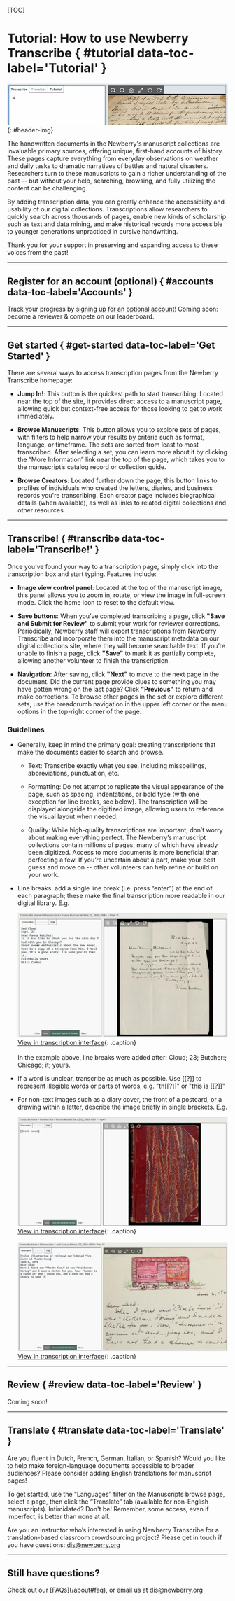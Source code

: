 [TOC]

# Tutorial: How to use Newberry Transcribe { #tutorial data-toc-label='Tutorial' }

![screencap of user transcribing a manuscript](static/images/wilderness2.gif){: #header-img}

The handwritten documents in the Newberry's manuscript collections are invaluable primary sources, offering unique, first-hand accounts of history. These pages capture everything from everyday observations on weather and daily tasks to dramatic narratives of battles and natural disasters. Researchers turn to these manuscripts to gain a richer understanding of the past -- but without your help, searching, browsing, and fully utilizing the content can be challenging.

By adding transcription data, you can greatly enhance the accessibility and usability of our digital collections. Transcriptions allow researchers to quickly search across thousands of pages, enable new kinds of scholarship such as text and data mining, and make historical records more accessible to younger generations unpracticed in cursive handwriting.

Thank you for your support in preserving and expanding access to these voices from the past!

---

## Register for an account (optional) { #accounts data-toc-label='Accounts' }
Track your progress by [signing up for an optional account](https://nt.newberry.org/login)! Coming soon: become a reviewer & compete on our leaderboard.</p>

---
 
## Get started { #get-started data-toc-label='Get Started' }
There are several ways to access transcription pages from the Newberry Transcribe homepage:

- **Jump In!**: This button is the quickest path to start transcribing. Located near the top of the site, it provides direct access to a manuscript page, allowing quick but context-free access for those looking to get to work immediately.  

- **Browse Manuscripts**: This button allows you to explore sets of pages, with filters to help narrow your results by criteria such as format, language, or timeframe. The sets are sorted from least to most transcribed. After selecting a set, you can learn more about it by clicking the “More Information” link near the top of the page, which takes you to the manuscript’s catalog record or collection guide. 

- **Browse Creators**: Located further down the page, this button links to profiles of individuals who created the letters, diaries, and business records you're transcribing. Each creator page includes biographical details (when available), as well as links to related digital collections and other resources.

---

## Transcribe! { #transcribe data-toc-label='Transcribe!' }

Once you’ve found your way to a transcription page, simply click into the transcription box and start typing. Features include:

- **Image view control panel**: Located at the top of the manuscript image, this panel allows you to zoom in, rotate, or view the image in full-screen mode. Click the home icon to reset to the default view. 

- **Save buttons**: When you’ve completed transcribing a page, click **"Save and Submit for Review"** to submit your work for reviewer corrections. Periodically, Newberry staff will export transcriptions from Newberry Transcribe and incorporate them into the manuscript metadata on our digital collections site, where they will become searchable text. If you’re unable to finish a page, click **"Save"** to mark it as partially complete, allowing another volunteer to finish the transcription.

- **Navigation**: After saving, click **"Next"** to move to the next page in the document. Did the current page provide clues to something you may have gotten wrong on the last page? Click **"Previous"** to return and make corrections. To browse other pages in the set or explore different sets, use the breadcrumb navigation in the upper left corner or the menu options in the top-right corner of the page.

### Guidelines

- Generally, keep in mind the primary goal: creating transcriptions that make the documents easier to search and browse.

  - Text: Transcribe exactly what you see, including misspellings, abbreviations, punctuation, etc. 

  - Formatting: Do not attempt to replicate the visual appearance of the page, such as spacing, indentations, or bold type (with one exception for line breaks, see below). The transcription will be displayed alongside the digitized image, allowing users to reference the visual layout when needed.

  - Quality: While high-quality transcriptions are important, don’t worry about making everything perfect. The Newberry’s manuscript collections contain millions of pages, many of which have already been digitized. Access to more documents is more beneficial than perfecting a few. If you’re uncertain about a part, make your best guess and move on -- other volunteers can help refine or build on your work.

- Line breaks: add a single line break (i.e. press “enter”) at the end of each paragraph; these make the final transcription more readable in our digital library. E.g. 

    ![screenshot of Fanny Butcher letters transcribe page](static/images/nt-help-lb.jpg)[View in transcription interface](https://nt.newberry.org/page/808376-1/11){: .caption}  
    ` `  
    In the example above, line breaks were added after: Cloud; 23; Butcher:; Chicago; it; yours.  
    

- If a word is unclear, transcribe as much as possible. Use [[?]] to represent illegible words or parts of words, e.g. "th[[?]]" or "this is [[?]]"

- For non-text images such as a diary cover, the front of a postcard, or a drawing within a letter, describe the image briefly in single brackets. E.g. 

    ![screenshot of Marion Metcalf diary transcribe page](static/images/nt-help-image1.jpg)[View in transcription interface](https://nt.newberry.org/page/821787-27601a/1){: .caption}  
    ` `  
    ![screenshot of Jack Conroy letters transcribe page](static/images/nt-help-image2.jpg)[View in transcription interface](https://nt.newberry.org/page/200619-2401/21){: .caption}

---

## Review { #review data-toc-label='Review' }

Coming soon!

---

## Translate { #translate data-toc-label='Translate' }
Are you fluent in Dutch, French, German, Italian, or Spanish? Would you like to help make foreign-language documents accessible to broader audiences? Please consider adding English translations for manuscript pages! 

To get started, use the “Languages” filter on the Manuscripts browse page, select a page, then click the “Translate” tab (available for non-English manuscripts). Intimidated? Don't be! Remember, some access, even if imperfect, is better than none at all.

Are you an instructor who’s interested in using Newberry Transcribe for a translation-based classroom crowdsourcing project? Please get in touch if you have questions: dis@newberry.org

---

<h2 id="questions">Still have questions?</h2>
Check out our [FAQs](/about#faq), or email us at dis@newberry.org
